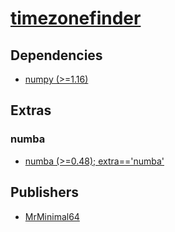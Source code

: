 # [timezonefinder](https://pypi.org/project/timezonefinder)

## Dependencies
- [numpy (>=1.16)](packages/n/numpy.md)


## Extras

### numba
- [numba (>=0.48); extra=='numba'](packages/n/numba.md)


## Publishers
- [MrMinimal64](https://pypi.org/user/MrMinimal64)

